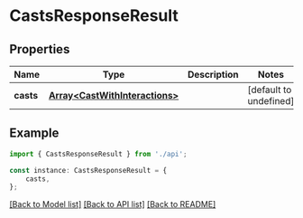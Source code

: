 # CastsResponseResult


## Properties

Name | Type | Description | Notes
------------ | ------------- | ------------- | -------------
**casts** | [**Array&lt;CastWithInteractions&gt;**](CastWithInteractions.md) |  | [default to undefined]

## Example

```typescript
import { CastsResponseResult } from './api';

const instance: CastsResponseResult = {
    casts,
};
```

[[Back to Model list]](../README.md#documentation-for-models) [[Back to API list]](../README.md#documentation-for-api-endpoints) [[Back to README]](../README.md)
